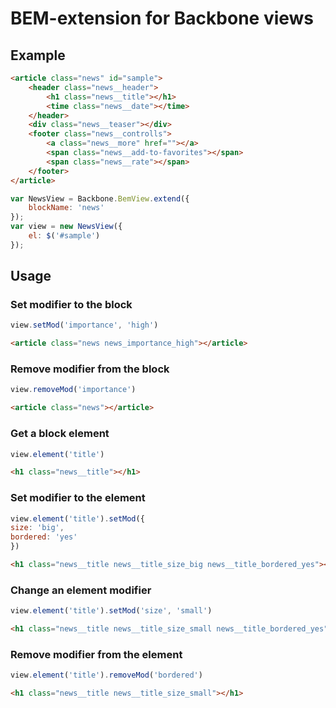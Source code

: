 # BEM-extension for Backbone views

## Example

```html
<article class="news" id="sample">
    <header class="news__header">
        <h1 class="news__title"></h1>
        <time class="news__date"></time>
    </header>
    <div class="news__teaser"></div>
    <footer class="news__controlls">
        <a class="news__more" href=""></a>
        <span class="news__add-to-favorites"></span>
        <span class="news__rate"></span>
    </footer>
</article>
```
```js
var NewsView = Backbone.BemView.extend({
    blockName: 'news'
});
var view = new NewsView({
    el: $('#sample')
});
```


## Usage


### Set modifier to the block

```js
view.setMod('importance', 'high')
```
```html
<article class="news news_importance_high"></article>
```

### Remove modifier from the block

```js
view.removeMod('importance')
```
```html
<article class="news"></article>
```

### Get a block element

```js
view.element('title')
```
```html
<h1 class="news__title"></h1>
```

### Set modifier to the element

```js
view.element('title').setMod({
size: 'big',
bordered: 'yes'
})
```
```html
<h1 class="news__title news__title_size_big news__title_bordered_yes"></h1>
```

### Change an element modifier

```js
view.element('title').setMod('size', 'small')
```
```html
<h1 class="news__title news__title_size_small news__title_bordered_yes"></h1>
```

### Remove modifier from the element

```js
view.element('title').removeMod('bordered')
```
```html
<h1 class="news__title news__title_size_small"></h1>
```
